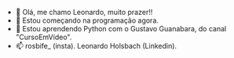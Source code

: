 - 👋 Olá, me chamo Leonardo, muito prazer!!
- 👀 Estou começando na programação agora.
- 🌱 Estou aprendendo Python com o Gustavo Guanabara, do canal "CursoEmVídeo".
- 📫 rosbife_ (insta). Leonardo Holsbach (Linkedin).
<!---

Leeozhs/Leeozhs is a ✨ special ✨ repository because its `README.md` (this file) appears on your GitHub profile.
You can click the Preview link to take a look at your changes.
--->
